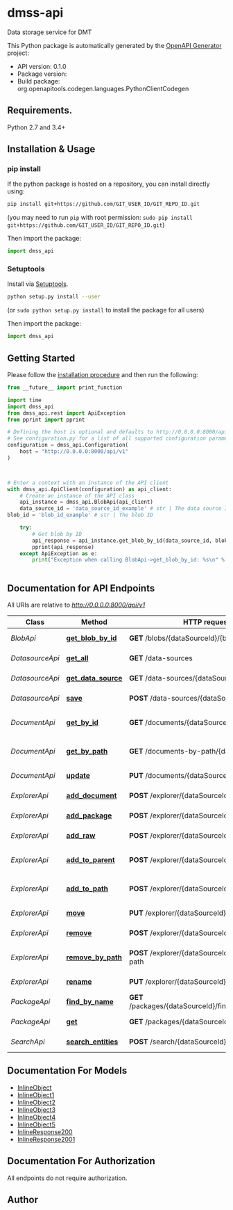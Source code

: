 # dmss-api
Data storage service for DMT

This Python package is automatically generated by the [OpenAPI Generator](https://openapi-generator.tech) project:

- API version: 0.1.0
- Package version: 
- Build package: org.openapitools.codegen.languages.PythonClientCodegen

## Requirements.

Python 2.7 and 3.4+

## Installation & Usage
### pip install

If the python package is hosted on a repository, you can install directly using:

```sh
pip install git+https://github.com/GIT_USER_ID/GIT_REPO_ID.git
```
(you may need to run `pip` with root permission: `sudo pip install git+https://github.com/GIT_USER_ID/GIT_REPO_ID.git`)

Then import the package:
```python
import dmss_api
```

### Setuptools

Install via [Setuptools](http://pypi.python.org/pypi/setuptools).

```sh
python setup.py install --user
```
(or `sudo python setup.py install` to install the package for all users)

Then import the package:
```python
import dmss_api
```

## Getting Started

Please follow the [installation procedure](#installation--usage) and then run the following:

```python
from __future__ import print_function

import time
import dmss_api
from dmss_api.rest import ApiException
from pprint import pprint

# Defining the host is optional and defaults to http://0.0.0.0:8000/api/v1
# See configuration.py for a list of all supported configuration parameters.
configuration = dmss_api.Configuration(
    host = "http://0.0.0.0:8000/api/v1"
)



# Enter a context with an instance of the API client
with dmss_api.ApiClient(configuration) as api_client:
    # Create an instance of the API class
    api_instance = dmss_api.BlobApi(api_client)
    data_source_id = 'data_source_id_example' # str | The data source ID
blob_id = 'blob_id_example' # str | The blob ID

    try:
        # Get blob by ID
        api_response = api_instance.get_blob_by_id(data_source_id, blob_id)
        pprint(api_response)
    except ApiException as e:
        print("Exception when calling BlobApi->get_blob_by_id: %s\n" % e)
    
```

## Documentation for API Endpoints

All URIs are relative to *http://0.0.0.0:8000/api/v1*

Class | Method | HTTP request | Description
------------ | ------------- | ------------- | -------------
*BlobApi* | [**get_blob_by_id**](docs/BlobApi.md#get_blob_by_id) | **GET** /blobs/{dataSourceId}/{blobId} | Get blob by ID
*DatasourceApi* | [**get_all**](docs/DatasourceApi.md#get_all) | **GET** /data-sources | Get all data sources
*DatasourceApi* | [**get_data_source**](docs/DatasourceApi.md#get_data_source) | **GET** /data-sources/{dataSourceId} | Get data source
*DatasourceApi* | [**save**](docs/DatasourceApi.md#save) | **POST** /data-sources/{dataSourceId} | Add data source
*DocumentApi* | [**get_by_id**](docs/DocumentApi.md#get_by_id) | **GET** /documents/{dataSourceId}/{documentId} | Get document by ID
*DocumentApi* | [**get_by_path**](docs/DocumentApi.md#get_by_path) | **GET** /documents-by-path/{dataSourceId} | Get document by path
*DocumentApi* | [**update**](docs/DocumentApi.md#update) | **PUT** /documents/{dataSourceId}/{documentId} | Update document
*ExplorerApi* | [**add_document**](docs/ExplorerApi.md#add_document) | **POST** /explorer/{dataSourceId}/add-document | Add document
*ExplorerApi* | [**add_package**](docs/ExplorerApi.md#add_package) | **POST** /explorer/{dataSourceId}/add-package | Add package
*ExplorerApi* | [**add_raw**](docs/ExplorerApi.md#add_raw) | **POST** /explorer/{dataSourceId}/add-raw | Add raw document
*ExplorerApi* | [**add_to_parent**](docs/ExplorerApi.md#add_to_parent) | **POST** /explorer/{dataSourceId}/add-to-parent | Add document to parent
*ExplorerApi* | [**add_to_path**](docs/ExplorerApi.md#add_to_path) | **POST** /explorer/{dataSourceId}/add-to-path | Add document to path
*ExplorerApi* | [**move**](docs/ExplorerApi.md#move) | **PUT** /explorer/{dataSourceId}/move | Move document
*ExplorerApi* | [**remove**](docs/ExplorerApi.md#remove) | **POST** /explorer/{dataSourceId}/remove | Remove document
*ExplorerApi* | [**remove_by_path**](docs/ExplorerApi.md#remove_by_path) | **POST** /explorer/{dataSourceId}/remove-by-path | Remove document by path
*ExplorerApi* | [**rename**](docs/ExplorerApi.md#rename) | **PUT** /explorer/{dataSourceId}/rename | Rename document
*PackageApi* | [**find_by_name**](docs/PackageApi.md#find_by_name) | **GET** /packages/{dataSourceId}/findByName/{name} | Query packages
*PackageApi* | [**get**](docs/PackageApi.md#get) | **GET** /packages/{dataSourceId} | Get packages
*SearchApi* | [**search_entities**](docs/SearchApi.md#search_entities) | **POST** /search/{dataSourceId} | Search for entities


## Documentation For Models

 - [InlineObject](docs/InlineObject.md)
 - [InlineObject1](docs/InlineObject1.md)
 - [InlineObject2](docs/InlineObject2.md)
 - [InlineObject3](docs/InlineObject3.md)
 - [InlineObject4](docs/InlineObject4.md)
 - [InlineObject5](docs/InlineObject5.md)
 - [InlineResponse200](docs/InlineResponse200.md)
 - [InlineResponse2001](docs/InlineResponse2001.md)


## Documentation For Authorization

 All endpoints do not require authorization.

## Author





